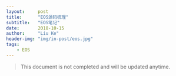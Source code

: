 ```yaml
---
layout:     post
title:      "EOS源码梳理"
subtitle:   "EOS笔记"
date:       2018-10-15
author:     "Liu Ke"
header-img: "img/in-post/eos.jpg"
tags:
    - EOS
---
```


> This document is not completed and will be updated anytime.